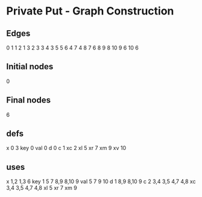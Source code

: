 # Private Put - Graph Construction

## Edges
0 1
1 2
1 3
2 3
3 4
3 5
5 6
4 7
4 8
7 6
8 9
8 10
9 6
10 6

## Initial nodes
0

## Final nodes
6

## defs
x 0 3
key 0
val 0
d 0
c 1
xc 2
xl 5
xr 7
xm 9
xv 10

## uses
x 1,2 1,3 6
key 1 5 7 8,9 8,10 9
val 5 7 9 10
d 1 8,9 8,10 9
c 2 3,4 3,5 4,7 4,8
xc 3,4 3,5 4,7 4,8
xl 5
xr 7
xm 9

